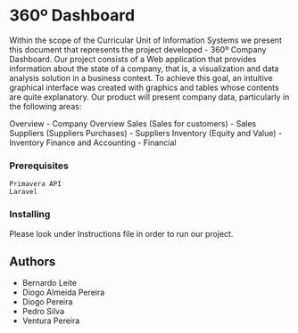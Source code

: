 # 360º Dashboard

Within the scope of the Curricular Unit of Information Systems we present this document that represents the project developed - 360º Company Dashboard. Our project consists of a Web application that provides information about the state of a company, that is, a visualization and data analysis solution in a business context. To achieve this goal, an intuitive graphical interface was created with graphics and tables whose contents are quite explanatory.
Our product will present company data, particularly in the following areas:

Overview - Company Overview
Sales (Sales for customers) - Sales
Suppliers (Suppliers Purchases) - Suppliers
Inventory (Equity and Value) - Inventory
Finance and Accounting - Financial

### Prerequisites
```
Primavera API 
Laravel
```

### Installing

Please look under Instructions file in order to run our project.

## Authors

* Bernardo Leite 
* Diogo Almeida Pereira
* Diogo Pereira 
* Pedro Silva 
* Ventura Pereira 
